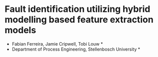 # Fault identification utilizing hybrid modelling based feature extraction models
* Fabian Ferreira, Jamie Cripwell, Tobi Louw *
* Department of Process Engineering, Stellenbosch University *
